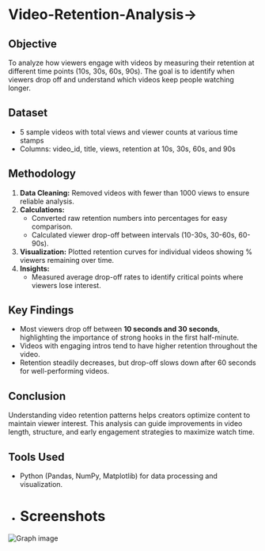 # Video-Retention-Analysis->

## Objective  
To analyze how viewers engage with videos by measuring their retention at different time points (10s, 30s, 60s, 90s). The goal is to identify when viewers drop off and understand which videos keep people watching longer.

## Dataset  
- 5 sample videos with total views and viewer counts at various time stamps  
- Columns: video_id, title, views, retention at 10s, 30s, 60s, and 90s  

## Methodology  
1. **Data Cleaning:** Removed videos with fewer than 1000 views to ensure reliable analysis.  
2. **Calculations:**  
   - Converted raw retention numbers into percentages for easy comparison.  
   - Calculated viewer drop-off between intervals (10-30s, 30-60s, 60-90s).  
3. **Visualization:** Plotted retention curves for individual videos showing % viewers remaining over time.  
4. **Insights:**  
   - Measured average drop-off rates to identify critical points where viewers lose interest.

## Key Findings  
- Most viewers drop off between **10 seconds and 30 seconds**, highlighting the importance of strong hooks in the first half-minute.  
- Videos with engaging intros tend to have higher retention throughout the video.  
- Retention steadily decreases, but drop-off slows down after 60 seconds for well-performing videos.



## Conclusion  
Understanding video retention patterns helps creators optimize content to maintain viewer interest. This analysis can guide improvements in video length, structure, and early engagement strategies to maximize watch time.

## Tools Used  
- Python (Pandas, NumPy, Matplotlib) for data processing and visualization.

- # Screenshots
![Graph image](https://raw.githubusercontent.com/ritul/image-host/main/image.png)


